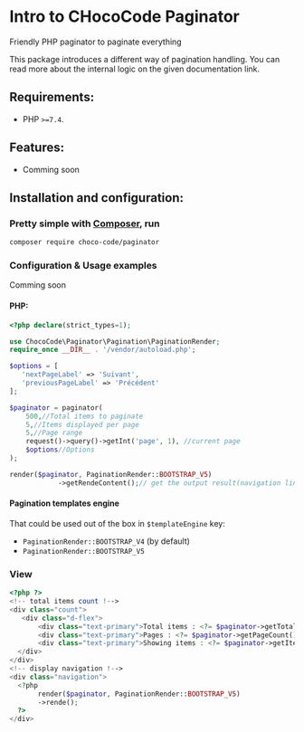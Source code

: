 # Intro to CHocoCode Paginator

Friendly PHP paginator to paginate everything

This package introduces a different way of pagination handling. You can read more about the internal logic on the given
documentation link.

## Requirements:

- PHP `>=7.4`.

## Features:

- Comming soon

## Installation and configuration:

### Pretty simple with [Composer](http://packagist.org), run

```sh
composer require choco-code/paginator
```

### Configuration & Usage examples

Comming soon

#### PHP:

```php
<?php declare(strict_types=1);

use ChocoCode\Paginator\Pagination\PaginationRender;
require_once __DIR__ . '/vendor/autoload.php';

$options = [
   'nextPageLabel' => 'Suivant',
   'previousPageLabel' => 'Précédent'
];

$paginator = paginator(
    500,//Total items to paginate
    5,//Items displayed per page
    5,//Page range
    request()->query()->getInt('page', 1), //current page
    $options//Options
);

render($paginator, PaginationRender::BOOTSTRAP_V5)
            ->getRendeContent();// get the output result(navigation links)
```

#### Pagination templates engine

That could be used out of the box in `$templateEngine` key:

* `PaginationRender::BOOTSTRAP_V4` (by default)
* `PaginationRender::BOOTSTRAP_V5`

### View

```php
<?php ?>
<!-- total items count !-->
<div class="count">
   <div class="d-flex">
       <div class="text-primary">Total items : <?= $paginator->getTotalItems() ?>|</div>
       <div class="text-primary">Pages : <?= $paginator->getPageCount() ?>|</div>
       <div class="text-primary">Showing items : <?= $paginator->getItemsPerPage() ?>|</div>
  </div>
</div>
<!-- display navigation !-->
<div class="navigation">
  <?php
       render($paginator, PaginationRender::BOOTSTRAP_V5)
       ->rende();
  ?>
</div>
```
